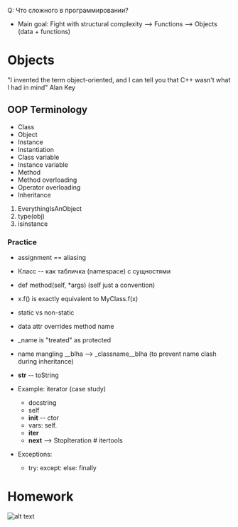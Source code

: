 Q: Что сложного в программировании?
 * Main goal: Fight with structural complexity --> Functions --> Objects (data + functions)

# Objects
"I invented the term object-oriented, and I can tell you that C++ wasn't what I had in mind" 
  Alan Key

## OOP Terminology
* Class
* Object
* Instance
* Instantiation
* Class variable
* Instance variable
* Method
* Method overloading
* Operator overloading
* Inheritance

1. EverythingIsAnObject
2. type(obj)
3. isinstance


### Practice 
* assignment == aliasing
* Класс -- как табличка (namespace) с сущностями
* def method(self, *args) (self just a convention)
* x.f() is exactly equivalent to MyClass.f(x)
* static vs non-static
* data attr overrides method name
* _name is "treated" as protected
* name mangling __blha --> _classname__blha (to prevent name clash during inheritance)
* __str__ -- toString

* Example: iterator (case study)
	* docstring
	* self
	* __init__ -- ctor
	*  vars: self.<name>
	* __iter__
	* __next__ --> StopIteration # itertools

* Exceptions:
    * try: except: else: finally 

	
# Homework

![alt text](http://memecrunch.com/meme/1J8V/deadline-is-coming/image.jpg?w=400&c=1 "Deadline is coming")
 

